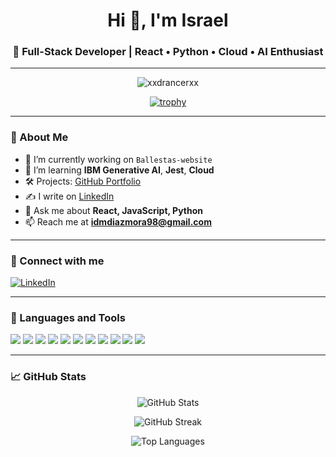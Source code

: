 
<p align="center">
  
</p>


<h1 align="center">Hi 👋, I'm Israel</h1>
<h3 align="center">🚀 Full-Stack Developer | React • Python • Cloud • AI Enthusiast</h3>

---

<p align="center">
  <img src="https://komarev.com/ghpvc/?username=xxdrancerxx&label=Profile%20views&color=0e75b6&style=flat" alt="xxdrancerxx" />
</p>

<p align="center">
  <a href="https://github.com/ryo-ma/github-profile-trophy">
    <img src="https://github-profile-trophy.vercel.app/?username=xxdrancerxx&theme=gruvbox&margin-w=10&margin-h=15" alt="trophy" />
  </a>
</p>

---

### 🚀 About Me

- 🔭 I’m currently working on `Ballestas-website`
- 🌱 I’m learning **IBM Generative AI**, **Jest**, **Cloud**
- 🛠️ Projects: [GitHub Portfolio](https://github.com/XxDrancerxX)
- ✍️ I write on [LinkedIn](https://www.linkedin.com/in/israel-diaz-241915179/)
- 💬 Ask me about **React, JavaScript, Python**
- 📫 Reach me at **idmdiazmora98@gmail.com**

---

### 🤝 Connect with me

<p align="left">
  <a href="https://www.linkedin.com/in/israel-diaz-241915179/" target="_blank">
    <img src="https://img.shields.io/badge/LinkedIn-0077B5?style=for-the-badge&logo=linkedin&logoColor=white" alt="LinkedIn"/>
  </a>
</p>

---

### 🧰 Languages and Tools

<p align="left">
  <img src="https://img.shields.io/badge/JavaScript-F7DF1E?style=for-the-badge&logo=javascript&logoColor=black"/>
  <img src="https://img.shields.io/badge/React-20232A?style=for-the-badge&logo=react&logoColor=61DAFB"/>
  <img src="https://img.shields.io/badge/Python-3776AB?style=for-the-badge&logo=python&logoColor=white"/>
  <img src="https://img.shields.io/badge/Node.js-339933?style=for-the-badge&logo=nodedotjs&logoColor=white"/>
  <img src="https://img.shields.io/badge/PostgreSQL-336791?style=for-the-badge&logo=postgresql&logoColor=white"/>
  <img src="https://img.shields.io/badge/HTML5-E34F26?style=for-the-badge&logo=html5&logoColor=white"/>
  <img src="https://img.shields.io/badge/CSS3-1572B6?style=for-the-badge&logo=css3&logoColor=white"/>
  <img src="https://img.shields.io/badge/Flask-000000?style=for-the-badge&logo=flask&logoColor=white"/>
  <img src="https://img.shields.io/badge/Jest-C21325?style=for-the-badge&logo=jest&logoColor=white"/>
  <img src="https://img.shields.io/badge/Postman-FF6C37?style=for-the-badge&logo=postman&logoColor=white"/>
  <img src="https://img.shields.io/badge/Figma-F24E1E?style=for-the-badge&logo=figma&logoColor=white"/>
</p>

---

### 📈 GitHub Stats

<p align="center">
  <img src="https://github-readme-stats.vercel.app/api?username=xxdrancerxx&show_icons=true&theme=radical" alt="GitHub Stats" />
</p>

<p align="center">
  <img src="https://github-readme-streak-stats.herokuapp.com/?user=xxdrancerxx&theme=radical" alt="GitHub Streak" />
</p>

<p align="center">
  <img src="https://github-readme-stats.vercel.app/api/top-langs?username=xxdrancerxx&layout=compact&theme=radical" alt="Top Languages" />
</p>

